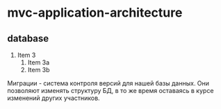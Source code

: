 # mvc-application-architecture

## database


1. Item 3
   1. Item 3a
   1. Item 3b

Миграции - система контроля версий для нашей базы данных. Они позволяют изменять структуру БД, в то же время оставаясь в курсе изменений других участников.

